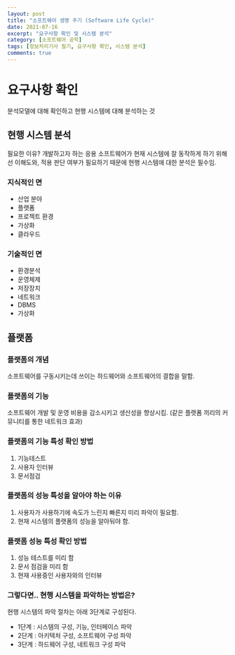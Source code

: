 ```yaml
---
layout: post
title: "소프트웨어 생명 주기 (Software Life Cycle)"
date: 2021-07-16
excerpt: "요구사항 확인 및 시스템 분석"
category: [소프트웨어 공학]
tags: [정보처리기사 필기, 요구사항 확인, 시스템 분석]
comments: true
---
```


# 요구사항 확인
분석모델에 대해 확인하고 현행 시스템에 대해 분석하는 것


## 현행 시스템 분석

필요한 이유?
개발하고자 하는 응용 소프트웨어가 현재 시스템에 잘 동작하게 하기 위해선
이해도와, 적용 판단 여부가 필요하기 때문에
현행 시스템애 대한 분석은 필수임.

### 지식적인 면

* 산업 분야
* 플랫폼
* 프로젝트 환경
* 가상화
* 클라우드

### 기술적인 면
* 환경분석
* 운영체제
* 저장장치
* 네트워크
* DBMS
* 가상화

## 플랫폼

### 플랫폼의 개념
소프트웨어를 구동시키는데 쓰이는 하드웨어와 소프트웨어의 결합을 말함.

### 플랫폼의 기능
소프트웨어 개발 및 운영 비용을 감소시키고 생산성을 향상시킴.
(같은 플랫폼 끼리의 커뮤니티를 통한 네트워크 효과)

### 플랫폼의 기능 특성 확인 방법
1. 기능테스트
2. 사용자 인터뷰
3. 문서점검

### 플랫폼의 성능 특성을 알아야 하는 이유
1. 사용자가 사용하기에 속도가 느린지 빠른지 미리 파악이 필요함.
2. 현재 시스템의 플랫폼의 성능을 알아둬야 함.

### 플랫폼 성능 특성 확인 방법
1. 성능 테스트를 미리 함
2. 문서 점검을 미리 함
3. 현재 사용중인 사용자와의 인터뷰


### 그렇다면.. 현행 시스템을 파악하는 방법은?

현행 시스템의 파악 절차는 아래 3단계로 구성된다.

* 1단계 : 시스템의 구성, 기능, 인터페이스 파악
* 2단계 : 아키텍처 구성, 소프트웨어 구성 파악
* 3단계 : 하드웨어 구성, 네트워크 구성 파악
